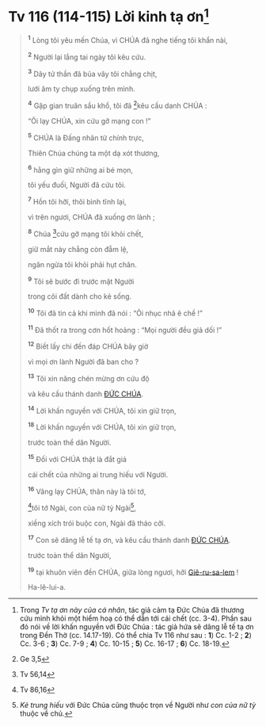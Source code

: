 # Tv 116 (114-115) Lời kinh tạ ơn[^1-51d0a0c1-3d34-4005-b89e-8ee7a4535691]

> <sup><b>1</b></sup> Lòng tôi yêu mến Chúa, vì CHÚA đã nghe tiếng tôi khẩn nài,
>
> <sup><b>2</b></sup> Người lại lắng tai ngày tôi kêu cứu.
>
> <sup><b>3</b></sup> Dây tử thần đã bủa vây tôi chằng chịt,
>
> lưới âm ty chụp xuống trên mình.
>
> <sup><b>4</b></sup> Gặp gian truân sầu khổ, tôi đã [^1@-51d0a0c1-3d34-4005-b89e-8ee7a4535691]kêu cầu danh CHÚA :
>
> “Ôi lạy CHÚA, xin cứu gỡ mạng con !”
>
> <sup><b>5</b></sup> CHÚA là Đấng nhân từ chính trực,
>
> Thiên Chúa chúng ta một dạ xót thương,
>
> <sup><b>6</b></sup> hằng gìn giữ những ai bé mọn,
>
> tôi yếu đuối, Người đã cứu tôi.
>
> <sup><b>7</b></sup> Hồn tôi hỡi, thôi bình tĩnh lại,
>
> vì trên ngươi, CHÚA đã xuống ơn lành ;
>
> <sup><b>8</b></sup> Chúa [^2@-51d0a0c1-3d34-4005-b89e-8ee7a4535691]cứu gỡ mạng tôi khỏi chết,
>
> giữ mắt này chẳng còn đẫm lệ,
>
> ngăn ngừa tôi khỏi phải hụt chân.
>
> <sup><b>9</b></sup> Tôi sẽ bước đi trước mặt Người
>
> trong cõi đất dành cho kẻ sống.
>
> <sup><b>10</b></sup> Tôi đã tin cả khi mình đã nói : “Ôi nhục nhã ê chề !”
>
> <sup><b>11</b></sup> Đã thốt ra trong cơn hốt hoảng : “Mọi người đều giả dối !”
>
> <sup><b>12</b></sup> Biết lấy chi đền đáp CHÚA bây giờ
>
> vì mọi ơn lành Người đã ban cho ?
>
> <sup><b>13</b></sup> Tôi xin nâng chén mừng ơn cứu độ
>
> và kêu cầu thánh danh [ĐỨC CHÚA]().
>
> <sup><b>14</b></sup> Lời khấn nguyền với CHÚA, tôi xin giữ trọn,
> 
> <sup><b>18</b></sup> Lời khấn nguyền với CHÚA, tôi xin giữ trọn,
>
> trước toàn thể dân Người.
>
> <sup><b>15</b></sup> Đối với CHÚA thật là đắt giá
>
> cái chết của những ai trung hiếu với Người.
>
> <sup><b>16</b></sup> Vâng lạy CHÚA, thân này là tôi tớ,
>
> [^3@-51d0a0c1-3d34-4005-b89e-8ee7a4535691]tôi tớ Ngài, con của nữ tỳ Ngài[^2-51d0a0c1-3d34-4005-b89e-8ee7a4535691],
>
> xiềng xích trói buộc con, Ngài đã tháo cởi.
>
> <sup><b>17</b></sup> Con sẽ dâng lễ tế tạ ơn, và kêu cầu thánh danh [ĐỨC CHÚA]().
>
> trước toàn thể dân Người,
>
> <sup><b>19</b></sup> tại khuôn viên đền CHÚA, giữa lòng ngươi, hỡi [Giê-ru-sa-lem]() !
>
> Ha-lê-lui-a.

[^1-51d0a0c1-3d34-4005-b89e-8ee7a4535691]: Trong *Tv tạ ơn này của cá nhân*, tác giả cảm tạ Đức Chúa đã thương cứu mình khỏi một hiểm hoạ có thể dẫn tới cái chết (cc. 3-4). Phần sau đó nói về lời khấn nguyền với Đức Chúa : tác giả hứa sẽ dâng lễ tế tạ ơn trong Đền Thờ (cc. 14.17-19). Có thể chia Tv 116 như sau : **1**) Cc. 1-2 ; **2**) Cc. 3-6 ; **3**) Cc. 7-9 ; **4**) Cc. 10-15 ; **5**) Cc. 16-17 ; **6**) Cc. 18-19.
[^2-51d0a0c1-3d34-4005-b89e-8ee7a4535691]: *Kẻ trung hiếu* với Đức Chúa cũng thuộc trọn về Người như *con của nữ tỳ* thuộc về chủ.
[^1@-51d0a0c1-3d34-4005-b89e-8ee7a4535691]: Ge 3,5
[^2@-51d0a0c1-3d34-4005-b89e-8ee7a4535691]: Tv 56,14
[^3@-51d0a0c1-3d34-4005-b89e-8ee7a4535691]: Tv 86,16